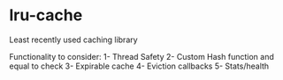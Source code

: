 # lru-cache
Least recently used caching library


Functionality to consider:
1- Thread Safety
2- Custom Hash function and equal to check
3- Expirable cache
4- Eviction callbacks
5- Stats/health